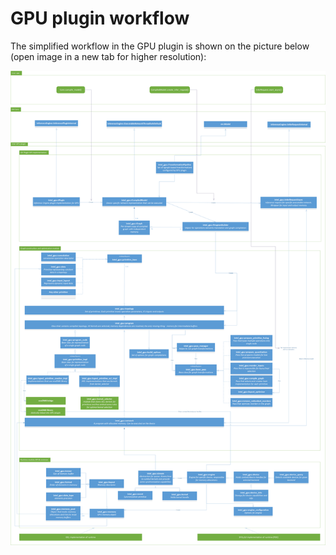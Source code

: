 # GPU plugin workflow

The simplified workflow in the GPU plugin is shown on the picture below (open image in a new tab for higher resolution):

[ ![](images/ov_intel_gpu_plugin_diagram.png) ](images/ov_intel_gpu_plugin_diagram.png)